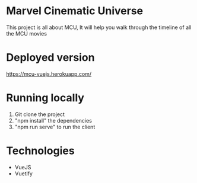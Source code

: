 # Marvel Cinematic Universe
This project is all about MCU, It will help you walk through the timeline of all the MCU movies

# Deployed version
https://mcu-vuejs.herokuapp.com/

# Running locally
1. Git clone the project
2. "npm install" the dependencies
3. "npm run serve" to run the client

# Technologies

- VueJS
- Vuetify
